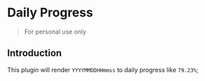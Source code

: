 # Daily Progress

> For personal use only

## Introduction

This plugin will render `YYYYMMDDHHmmss` to daily progress like `79.23%`;
